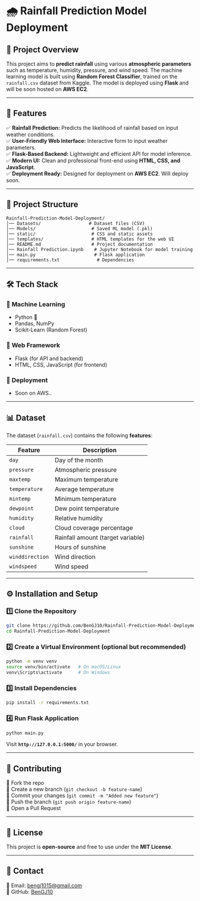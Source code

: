 # 🌧️ Rainfall Prediction Model Deployment

## 📌 Project Overview  
This project aims to **predict rainfall** using various **atmospheric parameters** such as temperature, humidity, pressure, and wind speed. The machine learning model is built using **Random Forest Classifier**, trained on the `rainfall.csv` dataset from Kaggle. The model is deployed using **Flask** and will be soon hosted on **AWS EC2**.

---

## 🚀 Features  
✅ **Rainfall Prediction:** Predicts the likelihood of rainfall based on input weather conditions.  
✅ **User-Friendly Web Interface:** Interactive form to input weather parameters.  
✅ **Flask-Based Backend:** Lightweight and efficient API for model inference.  
✅ **Modern UI:** Clean and professional front-end using **HTML, CSS, and JavaScript**.  
✅ **Deployment Ready:** Designed for deployment on **AWS EC2**. Will deploy soon.  

---

## 📂 Project Structure  

```
Rainfall-Prediction-Model-Deployment/
│── Datasets/                  # Dataset files (CSV)
│── Models/                     # Saved ML model (.pkl)
│── static/                     # CSS and static assets
│── templates/                  # HTML templates for the web UI
│── README.md                   # Project documentation
│── Rainfall Prediction.ipynb    # Jupyter Notebook for model training
│── main.py                      # Flask application
│── requirements.txt              # Dependencies
```

---

## 🛠️ Tech Stack  

### 🔹 **Machine Learning**  
- Python 🐍  
- Pandas, NumPy  
- Scikit-Learn (Random Forest)  

### 🔹 **Web Framework**  
- Flask (for API and backend)  
- HTML, CSS, JavaScript (for frontend)  

### 🔹 **Deployment**  
- Soon on AWS..

---

## 📊 Dataset  

The dataset (`rainfall.csv`) contains the following **features**:  

| Feature        | Description |
|---------------|------------|
| `day`         | Day of the month |
| `pressure`    | Atmospheric pressure |
| `maxtemp`     | Maximum temperature |
| `temperature` | Average temperature |
| `mintemp`     | Minimum temperature |
| `dewpoint`    | Dew point temperature |
| `humidity`    | Relative humidity |
| `cloud`       | Cloud coverage percentage |
| `rainfall`    | Rainfall amount (target variable) |
| `sunshine`    | Hours of sunshine |
| `winddirection` | Wind direction |
| `windspeed`   | Wind speed |

---

## ⚙️ Installation and Setup  

### 1️⃣ Clone the Repository  
```bash
git clone https://github.com/BenGJ10/Rainfall-Prediction-Model-Deployment.git
cd Rainfall-Prediction-Model-Deployment
```

### 2️⃣ Create a Virtual Environment (optional but recommended)  
```bash
python -m venv venv
source venv/bin/activate   # On macOS/Linux
venv\Scripts\activate      # On Windows
```

### 3️⃣ Install Dependencies  
```bash
pip install -r requirements.txt
```

### 4️⃣ Run Flask Application  
```bash
python main.py
```
Visit **`http://127.0.0.1:5000/`** in your browser.

---


## 🤝 Contributing  
🔹 Fork the repo  
🔹 Create a new branch (`git checkout -b feature-name`)  
🔹 Commit your changes (`git commit -m "Added new feature"`)  
🔹 Push the branch (`git push origin feature-name`)  
🔹 Open a Pull Request  

---

## 📝 License  
This project is **open-source** and free to use under the **MIT License**.  

---

## 📩 Contact  
📧 Email: [bengj1015@gmail.com](mailto:bengj1015@gmail.com)  
🔗 GitHub: [BenGJ10](https://github.com/BenGJ10)  
